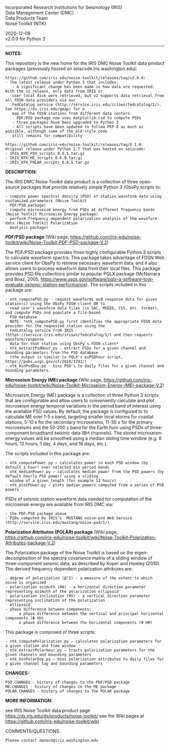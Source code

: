  Incorporated Research Institutions for Seismology (IRIS)\
 Data Management Center (DMC)\
 Data Products Team\
 Noise Toolkit (NTK)

 2020-12-08\
 v2.0.0 for Python 3

------------------------------------------------------------------------------------------------------------------------

**NOTES:**
 
This repository is the new home for the IRIS DMC Noise Toolkit data product packages (previously hosted on seiscode.iris.washington.edu):

    https://github.com/iris-edu/noise-toolkit/releases/tag/v2.0.0:
    - The latest release under Python 3 that includes:
       - A significant change has been made in how data are requested. With the v1 release, only data from IRIS or 
       user local disk were retrieved, but v2 supports data retrieval from all FDSN data providers via our 
       FedCatalog service (http://service.iris.edu/irisws/fedcatalog/1/). See https://ds.iris.edu/gmap/ for a 
       map of the FDSN stations from different data centers.
       - PDF/PSD package now uses matplotlib.csd to compute PSDs
       - three packages have been upgraded to Python 3
       - All scripts have been updated to follow PEP 8 as much as possible, although some of the old-style code 
       still remains for compatibility
    
    https://github.com/iris-edu/noise-toolkit/releases/tag/V.1.0:
    Original release under Python 2.7 that was hosted on seiscode:
    - IRIS_NTK_PSD_scripts_0.9.5.tar.gz
    - IRIS_NTK_ME_scripts_0.6.0.tar.gz
    - IRIS_NTK_POLAR_scripts_0.6.5.tar.gz
    
    
**DESCRIPTION:**

The IRIS DMC Noise Toolkit data product is a collection of three open-source packages that provide relatively simple 
Python 3 /ObsPy scripts to:

    - compute power spectral density (PSD) of station waveform data using customized parameters (Noise Toolkit 
      PDF/PSD package)
    - compute microseism energy from PSDs at different frequency bands (Noise Toolkit Microseism Energy package)
    - perform frequency dependent polarization analysis of the waveform data (Noise Toolkit Polarization 
      Analysis package)

**PDF/PSD package** (Wiki page, https://github.com/iris-edu/noise-toolkit/wiki/Noise-Toolkit-PDF-PSD-package-V.2)

The PDF/PSD package provides three highly configurable Python 3 scripts to calculate waveform spectra. This package takes advantage of FDSN Web service client for ObsPy to retrieve necessary waveform data, and it also allows users to process waveform data from their local files. This package provides PSD file collections similar to popular PQLX package (McNamara and Boaz, 2005, https://www.usgs.gov/software/pqlx-a-software-tool-evaluate-seismic-station-performance). The scripts included in this package are:

    - ntk_computePSD.py - request waveforms and response data for given station(s) using the ObsPy FDSN client OR to 
      read user's waveform data files (in SAC, MSEED, CSS, etc. format), and compute PSDs and populate a file-based 
      PSD database
      NOTE: *ntk_computePSD.py first identifies the appropriate FDSN data provider for the requested station using the 
      Fedcatalog service from IRIS (https://service.iris.edu/irisws/fedcatalog/1/) and then requests waveform/response 
      data for that station using ObsPy's FDSN client*
    - ntk_extractPsdHour.py - extract PSDs for a given channel and bounding parameters from the PSD database
      (the output is similar to PQLX's exPSDhour script, https://pubs.usgs.gov/of/2010/1292/)
    - ntk_binPsdDay.py - bins PSD's to daily files for a given channel and bounding parameters.

**Microseism Energy (ME) package** (Wiki page, https://github.com/iris-edu/noise-toolkit/wiki/Noise-Toolkit-Microseism-Energy-(ME)-package-V.2)

 Microseism Energy (ME) package is a collection of three Python 3 scripts that are configurable and allow users to conveniently calculate and plot microseism energy temporal variations in the period band of interest using the available PSD values. By default, the package is configured to to calculate ME over 1-5 s band, targeting smaller local storms for coastal stations, 5-10 s for the secondary microseisms, 11-30 s for the primary microseisms and the 50-200 s band for the Earth hum using PSDs of three-component broadband seismic data (BH channels). The stored microseism energy values will be smoothed using a median sliding time window (e.g. 6 hours, 12 hours, 1 day, 4 days, and 16 days, etc.).
 
 The scripts included in this package are:

    - ntk_computePower.py – calculates power in each PSD window (by default 1 hour) over selected bin period bands
    - ntk_medianPower.py – calculates median power from the PSD powers (by default hourly PSD power) using a sliding 
      window of a given length (for example 12 hours)
    - ntk_plotPower.py – plots median powers computed from a series of PSD powers

PSDs of seismic station waveform data needed for computation of the microseism energy are available from IRIS DMC via:

    - the PDF-PSD package above
    - PSDs computed by IRIS’s  MUSTANG noise-psd Web Service (http://service.iris.edu/mustang/noise-psd/1/)

**Polarization Attributes (POLAR) package** (Wiki page, https://github.com/iris-edu/noise-toolkit/wiki/Noise-Toolkit-Polarization-Attributes-package-V.2)

The Polarization package of the Noise Toolkit is based on the eigen-decomposition of the spectra covariance matrix of a sliding window of three-component seismic data, as described by Koper and Hawley (2010). The derived frequency dependent polarization attributes are:

    - degree of polarization (β^2) - a measure of the extent to which noise is organized
    - polarization azimuth (θH) - a horizontal direction parameter representing azimuth of the polarization ellipsoid
    - polarization inclination (θV) - a vertical direction parameter representing inclination of the polarization 
      ellipsoid
    - phase difference between components:
          o phase difference between the vertical and principal horizontal components (Φ VH)
          o phase difference between the horizontal components (Φ HH)

This package is composed of three scripts:

    - ntk_computePolarization.py – calculates polarization parameters for a given station and time window
    - ntk_extractPolarHour.py – tracts polarization parameters for the given channels and bounding parameters
    - ntk_binPolarDay.py – bins polarization attributes to daily files for a given channel tag and bounding parameters
    
**CHANGES:**

    PSD.CHANGES - history of changes to the PDF/PSD package
    ME.CHANGES - history of changes to the ME package
    POLAR.CHANGES - history of changes to the POLAR package

**MORE INFORMATION:**

see IRIS Noise Toolkit data product page https://ds.iris.edu/ds/products/noise-toolkit/
see the Wiki pages at https://github.com/iris-edu/noise-toolkit/wiki
 
 COMMENTS/QUESTIONS:

    Please contact manoch@iris.washington.edu

